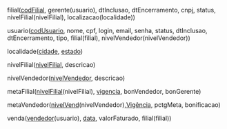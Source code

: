 <head>
    <link rel="stylesheet" href="styles.css">
</head>

filial(<ins>codFilial</ins>, gerente(usuario), dtInclusao, dtEncerramento, cnpj, status, nivelFilial(nivelFilial),
localizacao(localidade))

usuario(<ins>codUsuario</ins>, nome, cpf, login, email, senha, status, dtInclusao, dtEncerramento, tipo, <span class="dashed-line">filial</span>(filial), <span class="dashed-line">nivelVendedor</span>(nivelVendedor))

localidade(<ins>cidade</ins>, <ins>estado</ins>)

nivelFilial(<ins>nivelFilial</ins>, descricao)

nivelVendedor(<ins>nivelVendedor</ins>, descricao)

metaFilial(<ins>nivelFilial</ins>(nivelFilial), <ins>vigencia</ins>, bonVendedor, bonGerente)

metaVendedor(<ins>nivelVend</ins>(nivelVendedor),<ins>Vigência</ins>, pctgMeta, bonificacao)

venda(<ins>vendedor</ins>(usuario), <ins>data</ins>, valorFaturado, filial(filial))